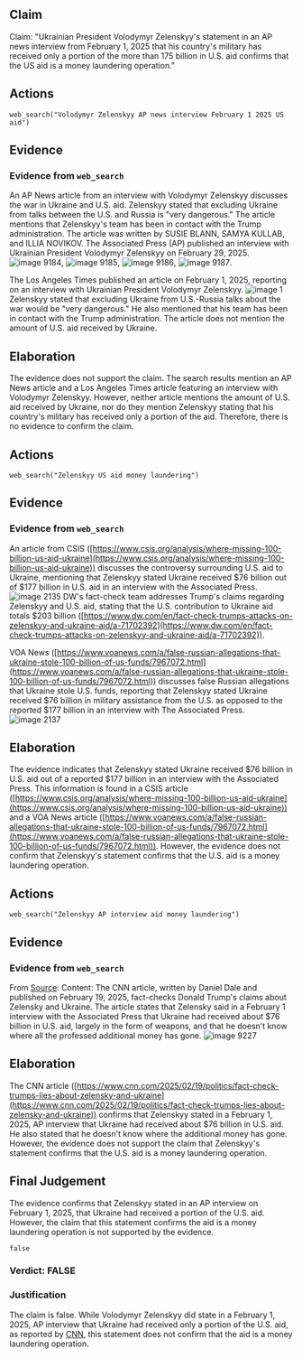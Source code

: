 ## Claim
Claim: "Ukrainian President Volodymyr Zelenskyy's statement in an AP news interview from February 1, 2025 that his country's military has received only a portion of the more than 175 billion in U.S. aid confirms that the US aid is a money laundering operation."

## Actions
```
web_search("Volodymyr Zelenskyy AP news interview February 1 2025 US aid")
```

## Evidence
### Evidence from `web_search`
An AP News article from an interview with Volodymyr Zelenskyy discusses the war in Ukraine and U.S. aid. Zelenskyy stated that excluding Ukraine from talks between the U.S. and Russia is "very dangerous." The article mentions that Zelenskyy's team has been in contact with the Trump administration. The article was written by SUSIE BLANN, SAMYA KULLAB, and ILLIA NOVIKOV. The Associated Press (AP) published an interview with Ukrainian President Volodymyr Zelenskyy on February 29, 2025. ![image 9184](media/2025-08-30_21-52-1756590760-709877.jpg), ![image 9185](media/2025-08-30_21-52-1756590761-090127.jpg), ![image 9186](media/2025-08-30_21-52-1756590761-369227.jpg), ![image 9187](media/2025-08-30_21-52-1756590762-076731.jpg).

The Los Angeles Times published an article on February 1, 2025, reporting on an interview with Ukrainian President Volodymyr Zelenskyy. ![image 1](media/0.jpg) Zelenskyy stated that excluding Ukraine from U.S.-Russia talks about the war would be "very dangerous." He also mentioned that his team has been in contact with the Trump administration. The article does not mention the amount of U.S. aid received by Ukraine.


## Elaboration
The evidence does not support the claim. The search results mention an AP News article and a Los Angeles Times article featuring an interview with Volodymyr Zelenskyy. However, neither article mentions the amount of U.S. aid received by Ukraine, nor do they mention Zelenskyy stating that his country's military has received only a portion of the aid. Therefore, there is no evidence to confirm the claim.


## Actions
```
web_search("Zelenskyy US aid money laundering")
```

## Evidence
### Evidence from `web_search`
An article from CSIS ([https://www.csis.org/analysis/where-missing-100-billion-us-aid-ukraine](https://www.csis.org/analysis/where-missing-100-billion-us-aid-ukraine)) discusses the controversy surrounding U.S. aid to Ukraine, mentioning that Zelenskyy stated Ukraine received $76 billion out of $177 billion in U.S. aid in an interview with the Associated Press. ![image 2135](media/2025-08-07_19-53-1754596388-246828.jpg) DW's fact-check team addresses Trump's claims regarding Zelenskyy and U.S. aid, stating that the U.S. contribution to Ukraine aid totals $203 billion ([https://www.dw.com/en/fact-check-trumps-attacks-on-zelenskyy-and-ukraine-aid/a-71702392](https://www.dw.com/en/fact-check-trumps-attacks-on-zelenskyy-and-ukraine-aid/a-71702392)).

VOA News ([https://www.voanews.com/a/false-russian-allegations-that-ukraine-stole-100-billion-of-us-funds/7967072.html](https://www.voanews.com/a/false-russian-allegations-that-ukraine-stole-100-billion-of-us-funds/7967072.html)) discusses false Russian allegations that Ukraine stole U.S. funds, reporting that Zelenskyy stated Ukraine received $76 billion in military assistance from the U.S. as opposed to the reported $177 billion in an interview with The Associated Press. ![image 2137](media/2025-08-07_19-53-1754596400-258067.jpg)


## Elaboration
The evidence indicates that Zelenskyy stated Ukraine received $76 billion in U.S. aid out of a reported $177 billion in an interview with the Associated Press. This information is found in a CSIS article ([https://www.csis.org/analysis/where-missing-100-billion-us-aid-ukraine](https://www.csis.org/analysis/where-missing-100-billion-us-aid-ukraine)) and a VOA News article ([https://www.voanews.com/a/false-russian-allegations-that-ukraine-stole-100-billion-of-us-funds/7967072.html](https://www.voanews.com/a/false-russian-allegations-that-ukraine-stole-100-billion-of-us-funds/7967072.html)). However, the evidence does not confirm that Zelenskyy's statement confirms that the U.S. aid is a money laundering operation.


## Actions
```
web_search("Zelenskyy AP interview aid money laundering")
```

## Evidence
### Evidence from `web_search`
From [Source](https://www.cnn.com/2025/02/19/politics/fact-check-trumps-lies-about-zelensky-and-ukraine): 
Content: The CNN article, written by Daniel Dale and published on February 19, 2025, fact-checks Donald Trump's claims about Zelensky and Ukraine. The article states that Zelensky said in a February 1 interview with the Associated Press that Ukraine had received about $76 billion in U.S. aid, largely in the form of weapons, and that he doesn’t know where all the professed additional money has gone. ![image 9227](media/2025-08-30_21-54-1756590869-411375.jpg)


## Elaboration
The CNN article ([https://www.cnn.com/2025/02/19/politics/fact-check-trumps-lies-about-zelensky-and-ukraine](https://www.cnn.com/2025/02/19/politics/fact-check-trumps-lies-about-zelensky-and-ukraine)) confirms that Zelenskyy stated in a February 1, 2025, AP interview that Ukraine had received about $76 billion in U.S. aid. He also stated that he doesn't know where the additional money has gone. However, the evidence does not support the claim that Zelenskyy's statement confirms that the U.S. aid is a money laundering operation.


## Final Judgement
The evidence confirms that Zelenskyy stated in an AP interview on February 1, 2025, that Ukraine had received a portion of the U.S. aid. However, the claim that this statement confirms the aid is a money laundering operation is not supported by the evidence.

`false`


### Verdict: FALSE

### Justification
The claim is false. While Volodymyr Zelenskyy did state in a February 1, 2025, AP interview that Ukraine had received only a portion of the U.S. aid, as reported by [CNN](https://www.cnn.com/2025/02/19/politics/fact-check-trumps-lies-about-zelensky-and-ukraine), this statement does not confirm that the aid is a money laundering operation.
